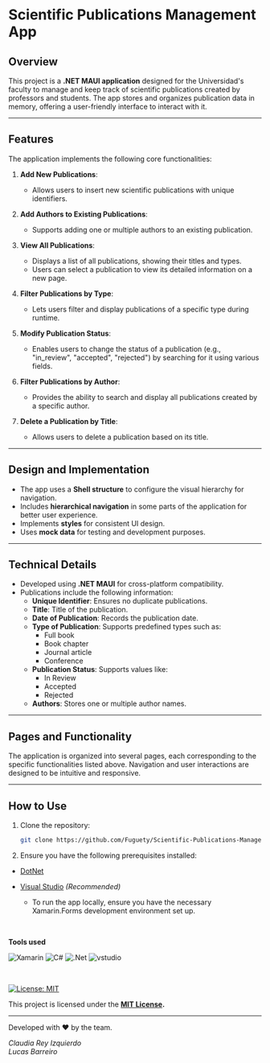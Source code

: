 # Scientific Publications Management App

## Overview
This project is a **.NET MAUI application** designed for the Universidad's faculty to manage and keep track of scientific publications created by professors and students. The app stores and organizes publication data in memory, offering a user-friendly interface to interact with it.

---

## Features
The application implements the following core functionalities:

1. **Add New Publications**:
   - Allows users to insert new scientific publications with unique identifiers.
   
2. **Add Authors to Existing Publications**:
   - Supports adding one or multiple authors to an existing publication.

3. **View All Publications**:
   - Displays a list of all publications, showing their titles and types.
   - Users can select a publication to view its detailed information on a new page.

4. **Filter Publications by Type**:
   - Lets users filter and display publications of a specific type during runtime.

5. **Modify Publication Status**:
   - Enables users to change the status of a publication (e.g., "in_review", "accepted", "rejected") by searching for it using various fields.

6. **Filter Publications by Author**:
   - Provides the ability to search and display all publications created by a specific author.

7. **Delete a Publication by Title**:
   - Allows users to delete a publication based on its title.

---

## Design and Implementation
- The app uses a **Shell structure** to configure the visual hierarchy for navigation.
- Includes **hierarchical navigation** in some parts of the application for better user experience.
- Implements **styles** for consistent UI design.
- Uses **mock data** for testing and development purposes.

---

## Technical Details
- Developed using **.NET MAUI** for cross-platform compatibility.
- Publications include the following information:
  - **Unique Identifier**: Ensures no duplicate publications.
  - **Title**: Title of the publication.
  - **Date of Publication**: Records the publication date.
  - **Type of Publication**: Supports predefined types such as:
    - Full book
    - Book chapter
    - Journal article
    - Conference
  - **Publication Status**: Supports values like:
    - In Review
    - Accepted
    - Rejected
  - **Authors**: Stores one or multiple author names.

---

## Pages and Functionality
The application is organized into several pages, each corresponding to the specific functionalities listed above. Navigation and user interactions are designed to be intuitive and responsive.

---

## How to Use
1. Clone the repository:
   ```bash
   git clone https://github.com/Fuguety/Scientific-Publications-Management-App.git

2. Ensure you have the following prerequisites installed:

- [DotNet](https://dotnet.microsoft.com/en-us/)
- [Visual Studio](https://visualstudio.microsoft.com) _(Recommended)_

  - To run the app locally, ensure you have the necessary Xamarin.Forms development environment set up.

<br>

**Tools used**

![Xamarin](https://img.shields.io/badge/Xamarin-3199DC?style=for-the-badge&logo=xamarin&logoColor=white)
![C#](https://img.shields.io/badge/C%23-239120?style=for-the-badge&logo=c-sharp&logoColor=white)
![.Net](https://img.shields.io/badge/.NET-5C2D91?style=for-the-badge&logo=.net&logoColor=white)
![vstudio](https://img.shields.io/badge/Visual_Studio-5C2D91?style=for-the-badge&logo=visual%20studio&logoColor=white)

<br>

[![License: MIT](https://img.shields.io/badge/License-MIT-yellow.svg)](https://opensource.org/licenses/MIT)

This project is licensed under the **[MIT License](https://opensource.org/license/mit/).**


---

Developed with ❤️ by the team.

_Claudia Rey Izquierdo_ <br>
_Lucas Barreiro_ <br>




